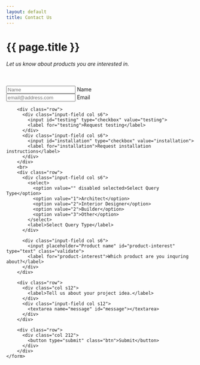 ```yaml
---
layout: default
title: Contact Us
---
```

<div class="section section-panel">
  <div class="container">
    <h1 class="section-heading">{{ page.title }}</h1>
    <h6>Let us know about products you are interested in.</h6>
    <br>
    <form action="{{site.url}}/contact/success" name="contact" method="POST" netlify>
        <div class="row">
          <div class="input-field col s6">
            <input placeholder="Name" id="full_name" type="text" class="validate">
            <label for="full_name">Name</label>
          </div>
          <div class="input-field col s6">
            <input placeholder="email@address.com" id="email" type="email" class="validate">
            <label for="email">Email</label>
          </div>
        </div>

        <div class="row">
          <div class="input-field col s6">
            <input id="testing" type="checkbox" value="testing">
            <label for="testing">Request testing</label>
          </div>
          <div class="input-field col s6">
            <input id="installation" type="checkbox" value="installation">
            <label for="installation">Request installation instructions</label>
          </div>
        </div>
        <br>
        <div class="row">
          <div class="input-field col s6">
            <select>
              <option value="" disabled selected>Select Query Type</option>
              <option value="1">Architect</option>
              <option value="2">Interior Designer</option>
              <option value="2">Builder</option>
              <option value="3">Other</option>
            </select>
            <label>Select Query Type</label>
          </div>

          <div class="input-field col s6">
            <input placeholder="Product name" id="product-interest" type="text" class="validate">
            <label for="product-interest">Which product are you inquring about?</label>
          </div>
        </div>

        <div class="row">
          <div class="col s12">
            <label>Tell us about your project idea.</label>
          </div>
          <div class="input-field col s12">
            <textarea name="message" id="message"></textarea>
          </div>
        </div>

        <div class="row">
          <div class="col 212">
            <button type="submit" class="btn">Submit</button>
          </div>
        </div>
    </form>
  </div>
</div>
